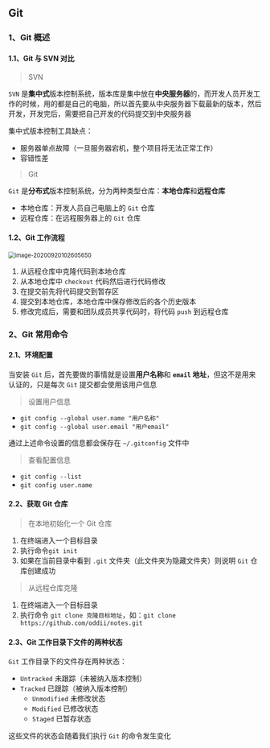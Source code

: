 ## Git

### 1、Git 概述

#### 1.1、Git 与 SVN 对比

> SVN

`SVN` 是**集中式**版本控制系统，版本库是集中放在**中央服务器**的，而开发人员开发工作的时候，用的都是自己的电脑，所以首先要从中央服务器下载最新的版本，然后开发，开发完后，需要把自己开发的代码提交到中央服务器

集中式版本控制工具缺点：

- 服务器单点故障（一旦服务器宕机，整个项目将无法正常工作）
- 容错性差

> Git

`Git` 是**分布式**版本控制系统，分为两种类型仓库：**本地仓库**和**远程仓库**

- 本地仓库：开发人员自己电脑上的 `Git` 仓库
- 远程仓库：在远程服务器上的 `Git` 仓库

#### 1.2、Git 工作流程

<img src="C:\Users\Shinelon\AppData\Roaming\Typora\typora-user-images\image-20200920102605650.png" alt="image-20200920102605650" style="zoom: 80%;" />

1. 从远程仓库中克隆代码到本地仓库
2. 从本地仓库中 `checkout` 代码然后进行代码修改
3. 在提交前先将代码提交到暂存区
4. 提交到本地仓库，本地仓库中保存修改后的各个历史版本
5. 修改完成后，需要和团队成员共享代码时，将代码 `push` 到远程仓库

### 2、Git 常用命令

#### 2.1、环境配置

当安装 `Git` 后，首先要做的事情就是设置**用户名称**和 **`email` 地址**，但这不是用来认证的，只是每次 `Git` 提交都会使用该用户信息

> 设置用户信息

- `git config --global user.name "用户名称"`
- `git config --global user.email "用户email"`

通过上述命令设置的信息都会保存在 `~/.gitconfig` 文件中

> 查看配置信息

- `git config --list`
- `git config user.name`

#### 2.2、获取 Git 仓库

> 在本地初始化一个 Git 仓库

1. 在终端进入一个目标目录
2. 执行命令`git init`
3. 如果在当前目录中看到 `.git` 文件夹（此文件夹为隐藏文件夹）则说明 `Git` 仓库创建成功

> 从远程仓库克隆

1. 在终端进入一个目标目录
2. 执行命令 `git clone 克隆目标地址`，如：`git clone https://github.com/oddii/notes.git`

#### 2.3、Git 工作目录下文件的两种状态

`Git` 工作目录下的文件存在两种状态：

- `Untracked` 未跟踪（未被纳入版本控制）
- `Tracked` 已跟踪（被纳入版本控制）
  - `Unmodified` 未修改状态
  - `Modified` 已修改状态
  - `Staged` 已暂存状态

这些文件的状态会随着我们执行 `Git` 的命令发生变化